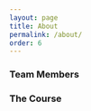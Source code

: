 ```yaml
---
layout: page
title: About
permalink: /about/
order: 6
---
```


### Team Members

### The Course
